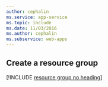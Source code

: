 ```yaml
---
author: cephalin
ms.service: app-service
ms.topic: include
ms.date: 11/03/2016
ms.author: cephalin
ms.subservice: web-apps
---
```

## Create a resource group

[!INCLUDE [resource group no heading](app-service-web-create-resource-group-no-h-scus.md)]